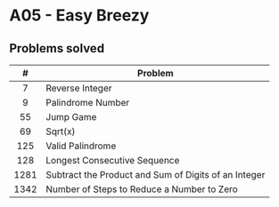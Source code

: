 # A05 - Easy Breezy
## Problems solved
|   #   | Problem         |
| :---: | --------------- | 
|    7  | Reverse Integer |
|    9  | Palindrome Number |
|   55  | Jump Game |
|   69  | Sqrt(x) | 
|  125  | Valid Palindrome | 
|  128  | Longest Consecutive Sequence |
| 1281  | Subtract the Product and Sum of Digits of an Integer |
| 1342  | Number of Steps to Reduce a Number to Zero |




